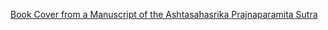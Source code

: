 [Book Cover from a Manuscript of the Ashtasahasrika Prajnaparamita Sutra](https://www.metmuseum.org/art/collection/search/37975)
